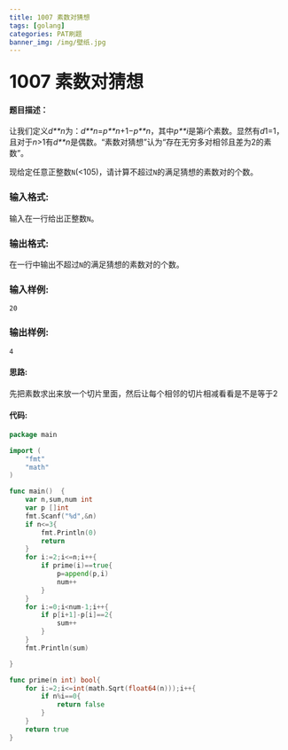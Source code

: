 ```yaml
---
title: 1007 素数对猜想
tags: [golang]
categories: PAT刷题
banner_img: /img/壁纸.jpg
---
```


### <font size=6px>**1007 素数对猜想**</font>

#### 题目描述：

让我们定义*d**n*为：*d**n*=*p**n*+1−*p**n*，其中*p**i*是第*i*个素数。显然有*d*1=1，且对于*n*>1有*d**n*是偶数。“素数对猜想”认为“存在无穷多对相邻且差为2的素数”。

现给定任意正整数`N`(<105)，请计算不超过`N`的满足猜想的素数对的个数。

### 输入格式:

输入在一行给出正整数`N`。

### 输出格式:

在一行中输出不超过`N`的满足猜想的素数对的个数。

### 输入样例:

```in
20
```

### 输出样例:

```out
4
```

#### 思路:

先把素数求出来放一个切片里面，然后让每个相邻的切片相减看看是不是等于2

#### 代码:

```go
package main

import (
    "fmt"
    "math"
)

func main()  {
    var n,sum,num int
    var p []int
    fmt.Scanf("%d",&n)
    if n<=3{
        fmt.Println(0)
        return
    }
    for i:=2;i<=n;i++{
        if prime(i)==true{
            p=append(p,i)
            num++
        }
    }
    for i:=0;i<num-1;i++{
        if p[i+1]-p[i]==2{
            sum++
        }
    }
    fmt.Println(sum)

}

func prime(n int) bool{
    for i:=2;i<=int(math.Sqrt(float64(n)));i++{
        if n%i==0{
            return false
        }
    }
    return true
}
```

